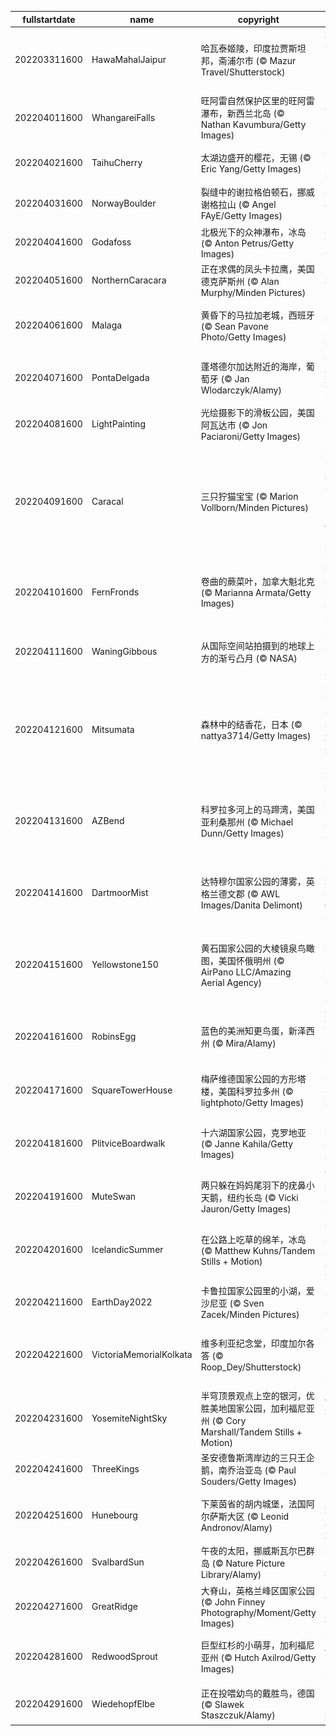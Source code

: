 |fullstartdate|name|copyright|title|image|
|--|--|--|--|--|
202203311600|HawaMahalJaipur|哈瓦泰姬陵，印度拉贾斯坦邦，斋浦尔市 (© Mazur Travel/Shutterstock)|朝向世界的皇家窗口|![](/zh-CN/2022/04/202203311600HawaMahalJaipur.jpg)|
202204011600|WhangareiFalls|旺阿雷自然保护区里的旺阿雷瀑布，新西兰北岛 (© Nathan Kavumbura/Getty Images)|野餐的好去处|![](/zh-CN/2022/04/202204011600WhangareiFalls.jpg)|
202204021600|TaihuCherry|太湖边盛开的樱花，无锡 (© Eric Yang/Getty Images)|太湖畔的春天|![](/zh-CN/2022/04/202204021600TaihuCherry.jpg)|
202204031600|NorwayBoulder|裂缝中的谢拉格伯顿石，挪威谢格拉山 (© Angel FAyE/Getty Images)|在岩石之间...|![](/zh-CN/2022/04/202204031600NorwayBoulder.jpg)|
202204041600|Godafoss|北极光下的众神瀑布，冰岛 (© Anton Petrus/Getty Images)|冰雪之地|![](/zh-CN/2022/04/202204041600Godafoss.jpg)|
202204051600|NorthernCaracara|正在求偶的凤头卡拉鹰，美国德克萨斯州 (© Alan Murphy/Minden Pictures)|初恋|![](/zh-CN/2022/04/202204051600NorthernCaracara.jpg)|
202204061600|Malaga|黄昏下的马拉加老城，西班牙 (© Sean Pavone Photo/Getty Images)|2800年历史的老城|![](/zh-CN/2022/04/202204061600Malaga.jpg)|
202204071600|PontaDelgada|蓬塔德尔加达附近的海岸，葡萄牙 (© Jan Wlodarczyk/Alamy)|去亚速尔群岛游玩|![](/zh-CN/2022/04/202204071600PontaDelgada.jpg)|
202204081600|LightPainting|光绘摄影下的滑板公园，美国阿瓦达市 (© Jon Paciaroni/Getty Images)|与光同行|![](/zh-CN/2022/04/202204081600LightPainting.jpg)|
202204091600|Caracal|三只狞猫宝宝 (© Marion Vollborn/Minden Pictures)|没错，我们看到了基因遗传的力量……|![](/zh-CN/2022/04/202204091600Caracal.jpg)|
202204101600|FernFronds|卷曲的蕨菜叶，加拿大魁北克 (© Marianna Armata/Getty Images)|在盛产蕨菜的春日里|![](/zh-CN/2022/04/202204101600FernFronds.jpg)|
202204111600|WaningGibbous|从国际空间站拍摄到的地球上方的渐亏凸月 (© NASA)|尤里之夜的凸月|![](/zh-CN/2022/04/202204111600WaningGibbous.jpg)|
202204121600|Mitsumata|森林中的结香花，日本 (© nattya3714/Getty Images)|是金色的花朵？还是造纸的灵魂？|![](/zh-CN/2022/04/202204121600Mitsumata.jpg)|
202204131600|AZBend|科罗拉多河上的马蹄湾，美国亚利桑那州 (© Michael Dunn/Getty Images)|打卡马蹄湾会带来好运吗？|![](/zh-CN/2022/04/202204131600AZBend.jpg)|
202204141600|DartmoorMist|达特穆尔国家公园的薄雾，英格兰德文郡 (© AWL Images/Danita Delimont)|大雾笼罩着达特穆尔|![](/zh-CN/2022/04/202204141600DartmoorMist.jpg)|
202204151600|Yellowstone150|黄石国家公园的大棱镜泉鸟瞰图，美国怀俄明州 (© AirPano LLC/Amazing Aerial Agency)|“美国最好的想法”起源于此|![](/zh-CN/2022/04/202204151600Yellowstone150.jpg)|
202204161600|RobinsEgg|蓝色的美洲知更鸟蛋，新泽西州 (© Mira/Alamy)|这些鸡蛋不需要染色|![](/zh-CN/2022/04/202204161600RobinsEgg.jpg)|
202204171600|SquareTowerHouse|梅萨维德国家公园的方形塔楼，美国科罗拉多州 (© lightphoto/Getty Images)|普韦布洛城堡|![](/zh-CN/2022/04/202204171600SquareTowerHouse.jpg)|
202204181600|PlitviceBoardwalk|十六湖国家公园，克罗地亚 (© Janne Kahila/Getty Images)|巴尔干湖上的木板路|![](/zh-CN/2022/04/202204181600PlitviceBoardwalk.jpg)|
202204191600|MuteSwan|两只躲在妈妈尾羽下的疣鼻小天鹅，纽约长岛 (© Vicki Jauron/Getty Images)|美丽是天生的|![](/zh-CN/2022/04/202204191600MuteSwan.jpg)|
202204201600|IcelandicSummer|在公路上吃草的绵羊，冰岛 (© Matthew Kuhns/Tandem Stills + Motion)|今天冰岛人在庆祝什么?|![](/zh-CN/2022/04/202204201600IcelandicSummer.jpg)|
202204211600|EarthDay2022|卡鲁拉国家公园里的小湖，爱沙尼亚 (© Sven Zacek/Minden Pictures)|世界之眼|![](/zh-CN/2022/04/202204211600EarthDay2022.jpg)|
202204221600|VictoriaMemorialKolkata|维多利亚纪念堂，印度加尔各答 (© Roop_Dey/Shutterstock)|一座献给皇室的纪念堂|![](/zh-CN/2022/04/202204221600VictoriaMemorialKolkata.jpg)|
202204231600|YosemiteNightSky|半穹顶景观点上空的银河，优胜美地国家公园，加利福尼亚州 (© Cory Marshall/Tandem Stills + Motion)|你能把灯关掉吗?|![](/zh-CN/2022/04/202204231600YosemiteNightSky.jpg)|
202204241600|ThreeKings|圣安德鲁斯湾岸边的三只王企鹅，南乔治亚岛 (© Paul Souders/Getty Images)|国王会议|![](/zh-CN/2022/04/202204241600ThreeKings.jpg)|
202204251600|Hunebourg|下莱茵省的胡内城堡，法国阿尔萨斯大区 (© Leonid Andronov/Alamy)|12世纪的历史遗迹|![](/zh-CN/2022/04/202204251600Hunebourg.jpg)|
202204261600|SvalbardSun|午夜的太阳，挪威斯瓦尔巴群岛 (© Nature Picture Library/Alamy)|无尽的夏夜|![](/zh-CN/2022/04/202204261600SvalbardSun.jpg)|
202204271600|GreatRidge|大脊山，英格兰峰区国家公园 (© John Finney Photography/Moment/Getty Images)|庆祝漫游权|![](/zh-CN/2022/04/202204271600GreatRidge.jpg)|
202204281600|RedwoodSprout|巨型红杉的小萌芽，加利福尼亚州 (© Hutch Axilrod/Getty Images)|潜力惊人的萌芽|![](/zh-CN/2022/04/202204281600RedwoodSprout.jpg)|
202204291600|WiedehopfElbe|正在投喂幼鸟的戴胜鸟，德国 (© Slawek Staszczuk/Alamy)|喂养时间到了|![](/zh-CN/2022/04/202204291600WiedehopfElbe.jpg)|
